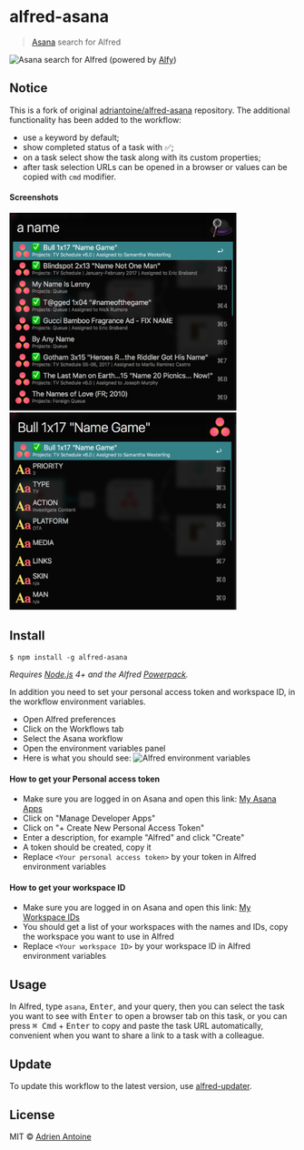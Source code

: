 # alfred-asana

> [Asana](asana.com) search for Alfred

![Asana search for Alfred](http://g.recordit.co/tRv1lXNMbb.gif)
(powered by [Alfy](https://github.com/sindresorhus/alfy))

## Notice

This is a fork of original [adriantoine/alfred-asana](https://github.com/adriantoine/alfred-asana) repository. The additional functionality has been added to the workflow:

- use `a` keyword by default;
- show completed status of a task with ✅;
- on a task select show the task along with its custom properties;
- after task selection URLs can be opened in a browser or values can be copied with `cmd` modifier.

#### Screenshots

<img src="media/tasks.png" width="400"> <img src="media/fields.png" width="400">

## Install

```
$ npm install -g alfred-asana
```

*Requires [Node.js](https://nodejs.org) 4+ and the Alfred [Powerpack](https://www.alfredapp.com/powerpack/).*

In addition you need to set your personal access token and workspace ID, in the workflow environment variables.

- Open Alfred preferences
- Click on the Workflows tab
- Select the Asana workflow
- Open the environment variables panel
- Here is what you should see:
![Alfred environment variables](media/env-variables.png)

#### How to get your Personal access token

- Make sure you are logged in on Asana and open this link: [My Asana Apps](https://app.asana.com/-/account_api)
- Click on "Manage Developer Apps"
- Click on "+ Create New Personal Access Token"
- Enter a description, for example "Alfred" and click "Create"
- A token should be created, copy it
- Replace `<Your personal access token>` by your token in Alfred environment variables

#### How to get your workspace ID

- Make sure you are logged in on Asana and open this link: [My Workspace IDs](https://app.asana.com/api/1.0/workspaces)
- You should get a list of your workspaces with the names and IDs, copy the workspace you want to use in Alfred
- Replace `<Your workspace ID>` by your workspace ID in Alfred environment variables


## Usage

In Alfred, type `asana`, <kbd>Enter</kbd>, and your query, then you can select the task you want to see with <kbd>Enter</kbd> to open a browser tab on this task, or you can press <kbd>⌘ Cmd</kbd> + <kbd>Enter</kbd> to copy and paste the task URL automatically, convenient when you want to share a link to a task with a colleague.


## Update

To update this workflow to the latest version, use [alfred-updater](https://github.com/SamVerschueren/alfred-updater).

## License

MIT © [Adrien Antoine](http://adriantoine.com)
